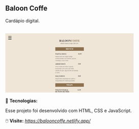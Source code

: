 <h2>Baloon Coffe</h2>

<p>
Cardápio digital.
</p>

<br>

<img alt="" src="./images/layout.png" width="80%">

🚀 **Tecnologias:**

Esse projeto foi desenvolvido com HTML, CSS e JavaScript.

🖱️ **Visite:** _https://balooncoffe.netlify.app/_

